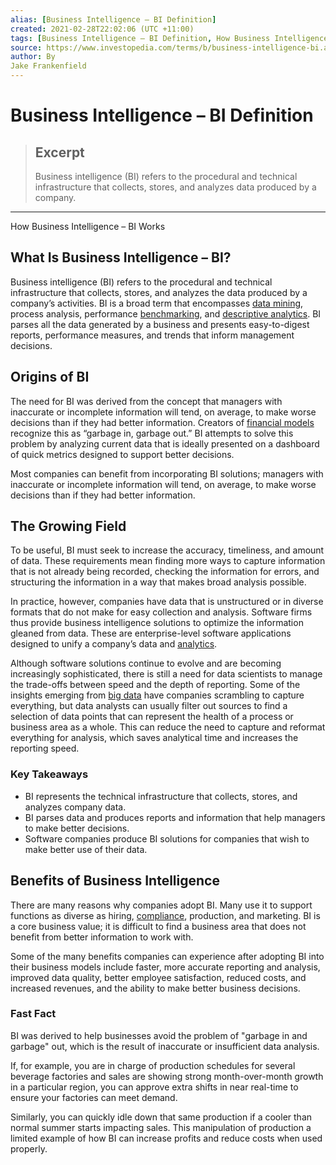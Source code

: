 ```yaml
---
alias: [Business Intelligence – BI Definition]
created: 2021-02-28T22:02:06 (UTC +11:00)
tags: [Business Intelligence – BI Definition, How Business Intelligence – BI Works]
source: https://www.investopedia.com/terms/b/business-intelligence-bi.asp
author: By
Jake Frankenfield
---
```


# Business Intelligence – BI Definition

> ## Excerpt
> Business intelligence (BI) refers to the procedural and technical infrastructure that collects, stores, and analyzes data produced by a company.

---

How Business Intelligence – BI Works
## What Is Business Intelligence – BI?

Business intelligence (BI) refers to the procedural and technical infrastructure that collects, stores, and analyzes the data produced by a company’s activities. BI is a broad term that encompasses [data mining](https://www.investopedia.com/terms/d/datamining.asp), process analysis, performance [benchmarking](https://www.investopedia.com/terms/b/benchmark.asp), and [descriptive analytics](https://www.investopedia.com/terms/d/descriptive-analytics.asp). BI parses all the data generated by a business and presents easy-to-digest reports, performance measures, and trends that inform management decisions.

## Origins of BI

The need for BI was derived from the concept that managers with inaccurate or incomplete information will tend, on average, to make worse decisions than if they had better information. Creators of [financial models](https://www.investopedia.com/terms/f/financialmodeling.asp) recognize this as “garbage in, garbage out.” BI attempts to solve this problem by analyzing current data that is ideally presented on a dashboard of quick metrics designed to support better decisions.

Most companies can benefit from incorporating BI solutions; managers with inaccurate or incomplete information will tend, on average, to make worse decisions than if they had better information.

## The Growing Field

To be useful, BI must seek to increase the accuracy, timeliness, and amount of data. These requirements mean finding more ways to capture information that is not already being recorded, checking the information for errors, and structuring the information in a way that makes broad analysis possible.

In practice, however, companies have data that is unstructured or in diverse formats that do not make for easy collection and analysis. Software firms thus provide business intelligence solutions to optimize the information gleaned from data. These are enterprise-level software applications designed to unify a company’s data and [analytics](https://www.investopedia.com/terms/d/data-analytics.asp).

Although software solutions continue to evolve and are becoming increasingly sophisticated, there is still a need for data scientists to manage the trade-offs between speed and the depth of reporting. Some of the insights emerging from [big data](https://www.investopedia.com/terms/b/big-data.asp) have companies scrambling to capture everything, but data analysts can usually filter out sources to find a selection of data points that can represent the health of a process or business area as a whole. This can reduce the need to capture and reformat everything for analysis, which saves analytical time and increases the reporting speed.

### Key Takeaways

-   BI represents the technical infrastructure that collects, stores, and analyzes company data.
-   BI parses data and produces reports and information that help managers to make better decisions.
-   Software companies produce BI solutions for companies that wish to make better use of their data.

## Benefits of Business Intelligence

There are many reasons why companies adopt BI. Many use it to support functions as diverse as hiring, [compliance](https://www.investopedia.com/terms/c/compliance-program.asp), production, and marketing. BI is a core business value; it is difficult to find a business area that does not benefit from better information to work with.

Some of the many benefits companies can experience after adopting BI into their business models include faster, more accurate reporting and analysis, improved data quality, better employee satisfaction, reduced costs, and increased revenues, and the ability to make better business decisions.

### Fast Fact

BI was derived to help businesses avoid the problem of "garbage in and garbage" out, which is the result of inaccurate or insufficient data analysis.

If, for example, you are in charge of production schedules for several beverage factories and sales are showing strong month-over-month growth in a particular region, you can approve extra shifts in near real-time to ensure your factories can meet demand.

Similarly, you can quickly idle down that same production if a cooler than normal summer starts impacting sales. This manipulation of production a limited example of how BI can increase profits and reduce costs when used properly.
